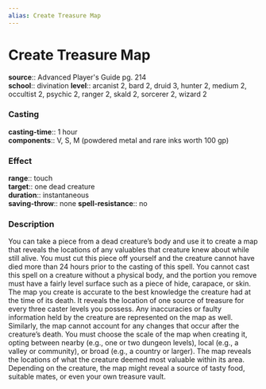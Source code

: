 ```yaml
---
alias: Create Treasure Map
---
```


# Create Treasure Map 

**source**:: Advanced Player's Guide pg. 214  
**school**:: divination
**level**:: arcanist 2, bard 2, druid 3, hunter 2, medium 2, occultist 2, psychic 2, ranger 2, skald 2, sorcerer 2, wizard 2

### Casting 

**casting-time**:: 1 hour  
**components**:: V, S, M (powdered metal and rare inks worth 100 gp)

### Effect 

**range**:: touch  
**target**:: one dead creature  
**duration**:: instantaneous  
**saving-throw**:: none
**spell-resistance**:: no

### Description 

You can take a piece from a dead creature’s body and use it to create a map that reveals the locations of any valuables that creature knew about while still alive. You must cut this piece off yourself and the creature cannot have died more than 24 hours prior to the casting of this spell. You cannot cast this spell on a creature without a physical body, and the portion you remove must have a fairly level surface such as a piece of hide, carapace, or skin. The map you create is accurate to the best knowledge the creature had at the time of its death. It reveals the location of one source of treasure for every three caster levels you possess. Any inaccuracies or faulty information held by the creature are represented on the map as well. Similarly, the map cannot account for any changes that occur after the creature’s death. You must choose the scale of the map when creating it, opting between nearby (e.g., one or two dungeon levels), local (e.g., a valley or community), or broad (e.g., a country or larger). The map reveals the locations of what the creature deemed most valuable within its area. Depending on the creature, the map might reveal a source of tasty food, suitable mates, or even your own treasure vault.
